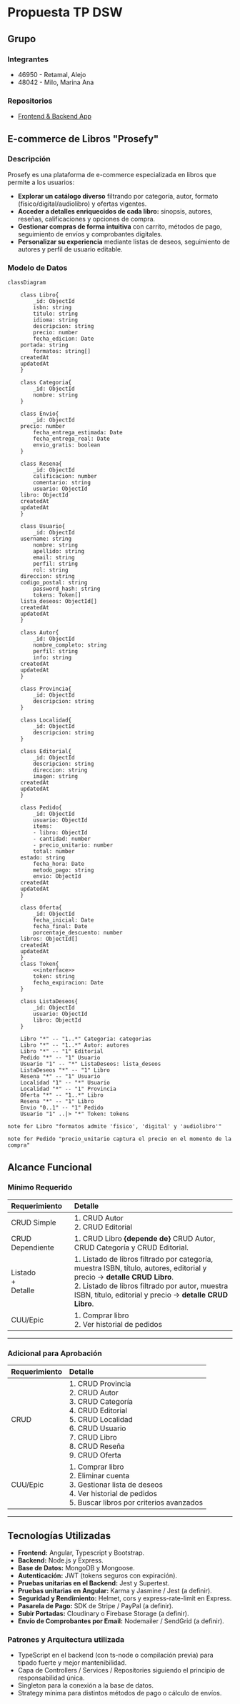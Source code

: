 # Propuesta TP DSW

## Grupo

### Integrantes

-   46950 - Retamal, Alejo
-   48042 - Milo, Marina Ana

### Repositorios

-   [Frontend & Backend App](https://github.com/MVRU/Prosefy/tree/main/prototipos)

## E-commerce de Libros "Prosefy"

### Descripción

Prosefy es una plataforma de e-commerce especializada en libros que permite a los usuarios:
- **Explorar un catálogo diverso** filtrando por categoría, autor, formato (físico/digital/audiolibro) y ofertas vigentes.
- **Acceder a detalles enriquecidos de cada libro:** sinopsis, autores, reseñas, calificaciones y opciones de compra.
- **Gestionar compras de forma intuitiva** con carrito, métodos de pago, seguimiento de envíos y comprobantes digitales.
- **Personalizar su experiencia** mediante listas de deseos, seguimiento de autores y perfil de usuario editable.

### Modelo de Datos

```mermaid
classDiagram

    class Libro{
        _id: ObjectId
        isbn: string
        titulo: string
        idioma: string
        descripcion: string
        precio: number
        fecha_edicion: Date
   	portada: string
        formatos: string[]
	createdAt
	updatedAt
    }

    class Categoria{
        _id: ObjectId
        nombre: string
    }

    class Envio{
        _id: ObjectId
	precio: number
        fecha_entrega_estimada: Date
        fecha_entrega_real: Date
        envio_gratis: boolean
    }

    class Resena{
        _id: ObjectId
        calificacion: number
        comentario: string
        usuario: ObjectId
	libro: ObjectId
	createdAt
	updatedAt
    }

    class Usuario{
        _id: ObjectId
   	username: string
        nombre: string
        apellido: string	
        email: string
        perfil: string
        rol: string
	direccion: string
	codigo_postal: string
        password_hash: string
        tokens: Token[]
	lista_deseos: ObjectId[]
	createdAt
	updatedAt
    }

    class Autor{
        _id: ObjectId
        nombre_completo: string
        perfil: string
    	info: string
	createdAt
	updatedAt
    }

    class Provincia{
        _id: ObjectId
        descripcion: string
    }

    class Localidad{
    	_id: ObjectId
        descripcion: string
    }

    class Editorial{
        _id: ObjectId
        descripcion: string
        direccion: string
        imagen: string
	createdAt
	updatedAt
    }

    class Pedido{
        _id: ObjectId
        usuario: ObjectId
        items:
		- libro: ObjectId
		- cantidad: number
		- precio_unitario: number
        total: number
	estado: string
        fecha_hora: Date
        metodo_pago: string
        envio: ObjectId
	createdAt
	updatedAt
    }
    
    class Oferta{
        _id: ObjectId
        fecha_inicial: Date
        fecha_final: Date
        porcentaje_descuento: number
	libros: ObjectId[]
	createdAt
	updatedAt
    }
    class Token{
        <<interface>>
        token: string
        fecha_expiracion: Date
    }

    class ListaDeseos{
        _id: ObjectId
        usuario: ObjectId
        libro: ObjectId
    }

    Libro "*" -- "1..*" Categoria: categorias
    Libro "*" -- "1..*" Autor: autores
    Libro "*" -- "1" Editorial
    Pedido "*" -- "1" Usuario
    Usuario "1" -- "*" ListaDeseos: lista_deseos
    ListaDeseos "*" -- "1" Libro
    Resena "*" -- "1" Usuario
    Localidad "1" -- "*" Usuario
    Localidad "*" -- "1" Provincia
    Oferta "*" -- "1..*" Libro
    Resena "*" -- "1" Libro
    Envio "0..1" -- "1" Pedido
    Usuario "1" ..|> "*" Token: tokens

note for Libro "formatos admite 'fisico', 'digital' y 'audiolibro'"

note for Pedido "precio_unitario captura el precio en el momento de la compra"

```

## Alcance Funcional

### Mínimo Requerido

| Requerimiento           | Detalle                                                                                                                                                                                                                                  |
| :---------------------- | :--------------------------------------------------------------------------------------------------------------------------------------------------------------------------------------------------------------------------------------- |
| CRUD Simple             | 1. CRUD Autor<br>2. CRUD Editorial                                                                                                                                                                                                       |
| CRUD Dependiente        | 1. CRUD Libro **{depende de}** CRUD Autor, CRUD Categoría y CRUD Editorial.                                                                                                                                                              |
| Listado<br>+<br>Detalle | 1. Listado de libros filtrado por categoría, muestra ISBN, título, autores, editorial y precio → **detalle CRUD Libro**.<br> 2. Listado de libros filtrado por autor, muestra ISBN, título, editorial y precio → **detalle CRUD Libro**. |
| CUU/Epic                | 1. Comprar libro<br>2. Ver historial de pedidos                                                                                                                                                                                          |

---

### Adicional para Aprobación

| Requerimiento | Detalle                                                                                                                                                                       |
| :------------ | :---------------------------------------------------------------------------------------------------------------------------------------------------------------------------- |
| CRUD          | 1. CRUD Provincia<br>2. CRUD Autor<br>3. CRUD Categoría<br>4. CRUD Editorial<br>5. CRUD Localidad<br>6. CRUD Usuario<br>7. CRUD Libro<br>8. CRUD Reseña<br>9. CRUD Oferta<br> |
| CUU/Epic      | 1. Comprar libro<br>2. Eliminar cuenta<br>3. Gestionar lista de deseos<br>4. Ver historial de pedidos<br>5. Buscar libros por criterios avanzados<br>                         |

---

## Tecnologías Utilizadas
- **Frontend:** Angular, Typescript y Bootstrap.
- **Backend:** Node.js y Express.
- **Base de Datos:** MongoDB y Mongoose.
- **Autenticación:** JWT (tokens seguros con expiración).
- **Pruebas unitarias en el Backend:** Jest y Supertest.
- **Pruebas unitarias en Angular:** Karma y Jasmine / Jest (a definir).
- **Seguridad y Rendimiento:** Helmet, cors y express-rate-limit en Express.
- **Pasarela de Pago:** SDK de Stripe / PayPal (a definir).
- **Subir Portadas:** Cloudinary o Firebase Storage (a definir).
- **Envío de Comprobantes por Email:** Nodemailer / SendGrid (a definir).

### Patrones y Arquitectura utilizada
- TypeScript en el backend (con ts-node o compilación previa) para tipado fuerte y mejor mantenibilidad.
- Capa de Controllers / Services / Repositories siguiendo el principio de responsabilidad única.
- Singleton para la conexión a la base de datos.
- Strategy mínima para distintos métodos de pago o cálculo de envíos.
